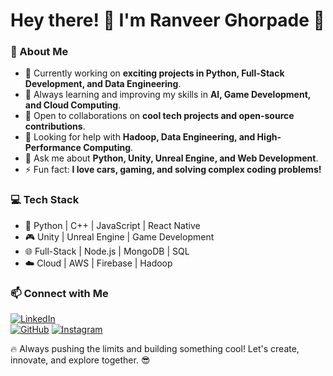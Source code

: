 # Hey there! 👋 I'm Ranveer Ghorpade 🚀  

### 🚀 About Me  
- 🔭 Currently working on **exciting projects in Python, Full-Stack Development, and Data Engineering**.  
- 🌱 Always learning and improving my skills in **AI, Game Development, and Cloud Computing**.  
- 👯 Open to collaborations on **cool tech projects and open-source contributions**.  
- 🤔 Looking for help with **Hadoop, Data Engineering, and High-Performance Computing**.  
- 💬 Ask me about **Python, Unity, Unreal Engine, and Web Development**.  
- ⚡ Fun fact: **I love cars, gaming, and solving complex coding problems!**  

### 💻 Tech Stack  
- 🐍 Python | C++ | JavaScript | React Native  
- 🎮 Unity | Unreal Engine | Game Development  
- 🌐 Full-Stack | Node.js | MongoDB | SQL  
- ☁️ Cloud | AWS | Firebase | Hadoop  

### 📫 Connect with Me  
[![LinkedIn](https://img.shields.io/badge/LinkedIn-%230077B5.svg?&style=for-the-badge&logo=linkedin&logoColor=white)](https://www.linkedin.com/in/ranveer-ghorpade-gg/)  
[![GitHub](https://img.shields.io/badge/GitHub-%2312100E.svg?&style=for-the-badge&logo=github&logoColor=white)]([https://github.com/ReeVNaR](https://github.com/ReeVNaR?tab=repositories))  
[![Instagram](https://img.shields.io/badge/Instagram-%23E4405F.svg?&style=for-the-badge&logo=instagram&logoColor=white)](https://www.instagram.com/ranveer._.15)  

🔥 Always pushing the limits and building something cool! Let's create, innovate, and explore together. 😎  
